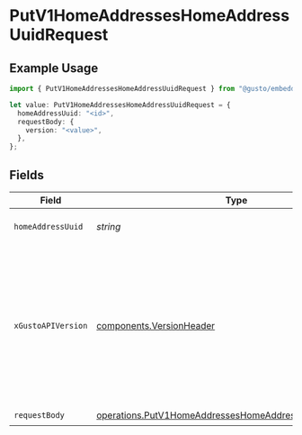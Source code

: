 # PutV1HomeAddressesHomeAddressUuidRequest

## Example Usage

```typescript
import { PutV1HomeAddressesHomeAddressUuidRequest } from "@gusto/embedded-api/models/operations/putv1homeaddresseshomeaddressuuid.js";

let value: PutV1HomeAddressesHomeAddressUuidRequest = {
  homeAddressUuid: "<id>",
  requestBody: {
    version: "<value>",
  },
};
```

## Fields

| Field                                                                                                                                                                                                                        | Type                                                                                                                                                                                                                         | Required                                                                                                                                                                                                                     | Description                                                                                                                                                                                                                  |
| ---------------------------------------------------------------------------------------------------------------------------------------------------------------------------------------------------------------------------- | ---------------------------------------------------------------------------------------------------------------------------------------------------------------------------------------------------------------------------- | ---------------------------------------------------------------------------------------------------------------------------------------------------------------------------------------------------------------------------- | ---------------------------------------------------------------------------------------------------------------------------------------------------------------------------------------------------------------------------- |
| `homeAddressUuid`                                                                                                                                                                                                            | *string*                                                                                                                                                                                                                     | :heavy_check_mark:                                                                                                                                                                                                           | The UUID of the home address                                                                                                                                                                                                 |
| `xGustoAPIVersion`                                                                                                                                                                                                           | [components.VersionHeader](../../models/components/versionheader.md)                                                                                                                                                         | :heavy_minus_sign:                                                                                                                                                                                                           | Determines the date-based API version associated with your API call. If none is provided, your application's [minimum API version](https://docs.gusto.com/embedded-payroll/docs/api-versioning#minimum-api-version) is used. |
| `requestBody`                                                                                                                                                                                                                | [operations.PutV1HomeAddressesHomeAddressUuidRequestBody](../../models/operations/putv1homeaddresseshomeaddressuuidrequestbody.md)                                                                                           | :heavy_check_mark:                                                                                                                                                                                                           | N/A                                                                                                                                                                                                                          |